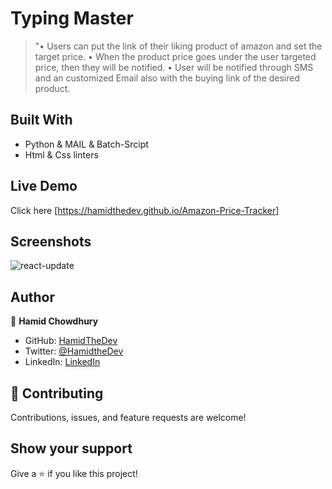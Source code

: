# Typing Master 

> "•	Users can put the link of their liking product of amazon 
and set the target price.
•	When the product price goes under the user targeted price, then they will be notified.
•	User will be notified through SMS and an customized Email also with the buying link of the desired product.

## Built With

- Python & MAIL & Batch-Srcipt
- Html & Css linters

## Live Demo

Click here [https://hamidthedev.github.io/Amazon-Price-Tracker]

## Screenshots

![react-update](https://github.com/HamidTheDev/Amazon-Price-Tracker/blob/main/Demo.png)


## Author

👤 **Hamid Chowdhury**

- GitHub: [HamidTheDev](https://github.com/hamidthedev)
- Twitter: [@HamidtheDev](https://twitter.com/hamidthedev)
- LinkedIn: [LinkedIn](https://www.linkedin.com/in/hamidthedev/)

## :handshake: Contributing

Contributions, issues, and feature requests are welcome!

## Show your support

Give a :star:️ if you like this project!
